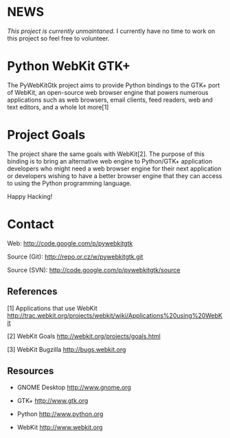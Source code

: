 # NEWS

*This project is currently unmaintaned.* I currently have no time to work on this project so feel free to volunteer.

# Python WebKit GTK+

The PyWebKitGtk project aims to provide Python bindings to the GTK+ port of
WebKit, an open-source web browser engine that powers numerous applications
such as web browsers, email clients, feed readers, web and text editors, and a
whole lot more[1]

# Project Goals

The project share the same goals with WebKit[2]. The purpose of this binding
is to bring an alternative web engine to Python/GTK+ application developers who
might need a web browser engine for their next application or developers
wishing to have a better browser engine that they can access to using the
Python programming language.

Happy Hacking!

# Contact

Web:            http://code.google.com/p/pywebkitgtk

Source (Git):   http://repo.or.cz/w/pywebkitgtk.git

Source (SVN):   http://code.google.com/p/pywebkitgtk/source


References
----

[1] Applications that use WebKit 
    http://trac.webkit.org/projects/webkit/wiki/Applications%20using%20WebKit

[2] WebKit Goals
    http://webkit.org/projects/goals.html

[3] WebKit Bugzilla
    http://bugs.webkit.org


Resources
----

 * GNOME Desktop
   http://www.gnome.org

 * GTK+
   http://www.gtk.org

 * Python
   http://www.python.org

 * WebKit
   http://www.webkit.org
